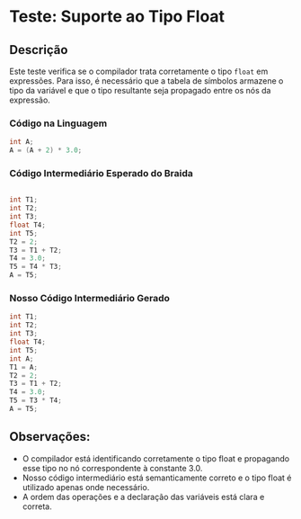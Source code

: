 # Teste: Suporte ao Tipo Float

## Descrição

Este teste verifica se o compilador trata corretamente o tipo `float` em expressões. Para isso, é necessário que a tabela de símbolos armazene o tipo da variável e que o tipo resultante seja propagado entre os nós da expressão.

### Código na Linguagem

```c
int A;
A = (A + 2) * 3.0;

```

### Código Intermediário Esperado do Braida

```c

int T1;
int T2;
int T3;
float T4;
int T5;
T2 = 2;
T3 = T1 + T2;
T4 = 3.0;
T5 = T4 * T3;
A = T5;

```
### Nosso Código Intermediário Gerado 

```c
int T1;
int T2;
int T3;
float T4;
int T5;
int A;
T1 = A;
T2 = 2;
T3 = T1 + T2;
T4 = 3.0;
T5 = T3 * T4;
A = T5;

```

## Observações:

- O compilador está identificando corretamente o tipo float e propagando esse tipo no nó correspondente à constante 3.0.
- Nosso código intermediário está semanticamente correto e o tipo float é utilizado apenas onde necessário.
- A ordem das operações e a declaração das variáveis está clara e correta.
